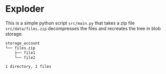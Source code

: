 # Exploder

This is a simple python script `src/main.py` that takes a zip file `src/data/files.zip` decompresses the files and recreates the tree in blob storage.

``` bash
storage_account
└── files.zip
    ├── file1
    └── file2

1 directory, 2 files
```